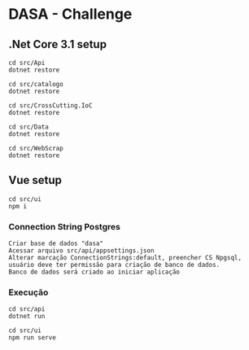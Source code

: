 # DASA - Challenge

## .Net Core 3.1 setup

```
cd src/Api
dotnet restore

cd src/catalogo
dotnet restore

cd src/CrossCutting.IoC
dotnet restore

cd src/Data
dotnet restore

cd src/WebScrap
dotnet restore

```

## Vue setup

```
cd src/ui
npm i
```

### Connection String Postgres

```
Criar base de dados "dasa"
Acessar arquivo src/api/appsettings.json
Alterar marcação ConnectionStrings:default, preencher CS Npgsql, usuário deve ter permissão para criação de banco de dados.
Banco de dados será criado ao iniciar aplicação
```

### Execução

```
cd src/api
dotnet run

cd src/ui
npm run serve
```
